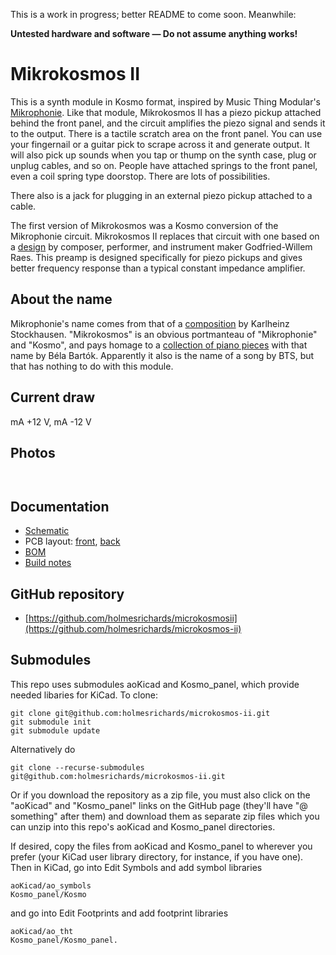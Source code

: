 This is a work in progress; better README to come soon. Meanwhile:

**Untested hardware and software — Do not assume anything works!**

# Mikrokosmos II

This is a synth module in Kosmo format, inspired by Music Thing Modular's [Mikrophonie](https://www.musicthing.co.uk/Mikrophonie/). Like that module, Mikrokosmos II has a piezo pickup attached behind the front panel, and the circuit amplifies the piezo signal and sends it to the output. There is a tactile scratch area on the front panel. You can use your fingernail or a guitar pick to scrape across it and generate output. It will also pick up sounds when you tap or thump on the synth case, plug or unplug cables, and so on. People have attached springs to the front panel, even a coil spring type doorstop. There are lots of possibilities.

There also is a jack for plugging in an external piezo pickup attached to a cable.

The first version of Mikrokosmos was a Kosmo conversion of the Mikrophonie circuit. Mikrokosmos II replaces that circuit with one based on a [design](https://www.logosfoundation.org/g_texts/Orfeus/preamps/piezo_disks.html) by composer, performer, and instrument maker Godfried-Willem Raes. This preamp is designed specifically for piezo pickups and gives better frequency response than a typical constant impedance amplifier.

## About the name

Mikrophonie's name comes from that of a [composition](https://en.wikipedia.org/wiki/Mikrophonie_(Stockhausen)) by Karlheinz Stockhausen. "Mikrokosmos" is an obvious portmanteau of "Mikrophonie" and "Kosmo", and pays homage to a [collection of piano pieces](https://en.wikipedia.org/wiki/Mikrokosmos_(Bart%C3%B3k)) with that name by Béla Bartók. Apparently it also is the name of a song by BTS, but that has nothing to do with this module.

## Current draw
 mA +12 V,  mA -12 V

## Photos

![]()

![]()

## Documentation

* [Schematic](Docs/mikrokosmos-ii.pdf)
* PCB layout: [front](Docs/mikrokosmos-ii_layout_front.pdf), [back](Docs/mikrokosmos-ii_layout_back.pdf)
* [BOM](Docs/mikrokosmos-ii_bom.md)
* [Build notes](Docs/build.md)

## GitHub repository

* [https://github.com/holmesrichards/microkosmosii](https://github.com/holmesrichards/microkosmos-ii)

## Submodules

This repo uses submodules aoKicad and Kosmo_panel, which provide needed libaries for KiCad. To clone:

```
git clone git@github.com:holmesrichards/microkosmos-ii.git
git submodule init
git submodule update
```


Alternatively do

```
git clone --recurse-submodules git@github.com:holmesrichards/microkosmos-ii.git
```

Or if you download the repository as a zip file, you must also click on the "aoKicad" and "Kosmo\_panel" links on the GitHub page (they'll have "@ something" after them) and download them as separate zip files which you can unzip into this repo's aoKicad and Kosmo\_panel directories.

If desired, copy the files from aoKicad and Kosmo\_panel to wherever you prefer (your KiCad user library directory, for instance, if you have one). Then in KiCad, go into Edit Symbols and add symbol libraries 

```
aoKicad/ao_symbols
Kosmo_panel/Kosmo
```
and go into Edit Footprints and add footprint libraries 
```
aoKicad/ao_tht
Kosmo_panel/Kosmo_panel.
```
